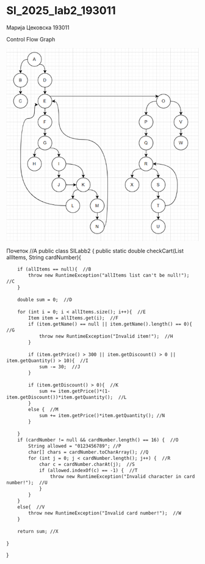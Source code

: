 # SI_2025_lab2_193011

Марија Цековска 193011

Control Flow Graph

![Control Flow Graph](Capture1.PNG)

Почеток //А
public class SILabb2 {
    public static double checkCart(List<Item> allItems, String cardNumber){
    
        if (allItems == null){  //B
            throw new RuntimeException("allItems list can't be null!");  //C
        }

        double sum = 0;  //D

        for (int i = 0; i < allItems.size(); i++){  //E
            Item item = allItems.get(i);  //F
            if (item.getName() == null || item.getName().length() == 0){  //G
                throw new RuntimeException("Invalid item!");  //H
            }

            if (item.getPrice() > 300 || item.getDiscount() > 0 || item.getQuantity() > 10){  //I
                sum -= 30;  //J
            }

            if (item.getDiscount() > 0){  //K
                sum += item.getPrice()*(1-item.getDiscount())*item.getQuantity();  //L
            }
            else {  //M
                sum += item.getPrice()*item.getQuantity(); //N
            }

        }
        if (cardNumber != null && cardNumber.length() == 16) {  //O
            String allowed = "0123456789"; //P
            char[] chars = cardNumber.toCharArray(); //Q
            for (int j = 0; j < cardNumber.length(); j++) {  //R
                char c = cardNumber.charAt(j);  //S
                if (allowed.indexOf(c) == -1) {  //T
                    throw new RuntimeException("Invalid character in card number!");  //U
                }
            }
        }
        else{  //V
            throw new RuntimeException("Invalid card number!");  //W
        }

        return sum; //X

    }
}
